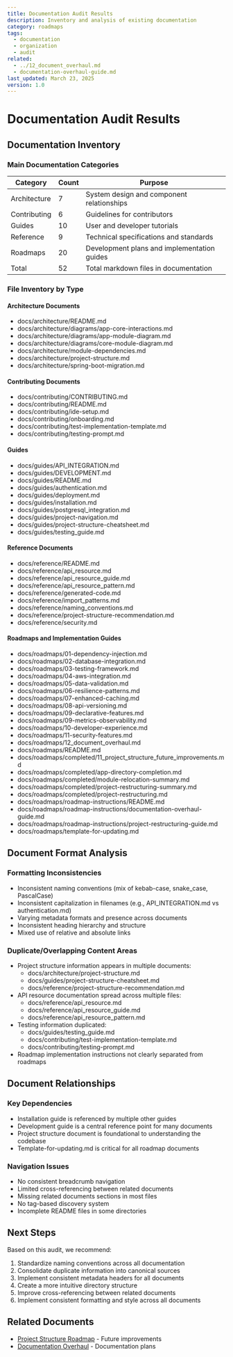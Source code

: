 ```yaml
---
title: Documentation Audit Results
description: Inventory and analysis of existing documentation
category: roadmaps
tags:
  - documentation
  - organization
  - audit
related:
  - ../12_document_overhaul.md
  - documentation-overhaul-guide.md
last_updated: March 23, 2025
version: 1.0
---
```


# Documentation Audit Results

## Documentation Inventory

### Main Documentation Categories

| Category | Count | Purpose |
|----------|-------|---------|
| Architecture | 7 | System design and component relationships |
| Contributing | 6 | Guidelines for contributors |
| Guides | 10 | User and developer tutorials |
| Reference | 9 | Technical specifications and standards |
| Roadmaps | 20 | Development plans and implementation guides |
| Total | 52 | Total markdown files in documentation |

### File Inventory by Type

#### Architecture Documents
- docs/architecture/README.md
- docs/architecture/diagrams/app-core-interactions.md
- docs/architecture/diagrams/app-module-diagram.md
- docs/architecture/diagrams/core-module-diagram.md
- docs/architecture/module-dependencies.md
- docs/architecture/project-structure.md
- docs/architecture/spring-boot-migration.md

#### Contributing Documents
- docs/contributing/CONTRIBUTING.md
- docs/contributing/README.md
- docs/contributing/ide-setup.md
- docs/contributing/onboarding.md
- docs/contributing/test-implementation-template.md
- docs/contributing/testing-prompt.md

#### Guides
- docs/guides/API_INTEGRATION.md
- docs/guides/DEVELOPMENT.md
- docs/guides/README.md
- docs/guides/authentication.md
- docs/guides/deployment.md
- docs/guides/installation.md
- docs/guides/postgresql_integration.md
- docs/guides/project-navigation.md
- docs/guides/project-structure-cheatsheet.md
- docs/guides/testing_guide.md

#### Reference Documents
- docs/reference/README.md
- docs/reference/api_resource.md
- docs/reference/api_resource_guide.md
- docs/reference/api_resource_pattern.md
- docs/reference/generated-code.md
- docs/reference/import_patterns.md
- docs/reference/naming_conventions.md
- docs/reference/project-structure-recommendation.md
- docs/reference/security.md

#### Roadmaps and Implementation Guides
- docs/roadmaps/01-dependency-injection.md
- docs/roadmaps/02-database-integration.md
- docs/roadmaps/03-testing-framework.md
- docs/roadmaps/04-aws-integration.md
- docs/roadmaps/05-data-validation.md
- docs/roadmaps/06-resilience-patterns.md
- docs/roadmaps/07-enhanced-caching.md
- docs/roadmaps/08-api-versioning.md
- docs/roadmaps/09-declarative-features.md
- docs/roadmaps/09-metrics-observability.md
- docs/roadmaps/10-developer-experience.md
- docs/roadmaps/11-security-features.md
- docs/roadmaps/12_document_overhaul.md
- docs/roadmaps/README.md
- docs/roadmaps/completed/11_project_structure_future_improvements.md
- docs/roadmaps/completed/app-directory-completion.md
- docs/roadmaps/completed/module-relocation-summary.md
- docs/roadmaps/completed/project-restructuring-summary.md
- docs/roadmaps/completed/project-restructuring.md
- docs/roadmaps/roadmap-instructions/README.md
- docs/roadmaps/roadmap-instructions/documentation-overhaul-guide.md
- docs/roadmaps/roadmap-instructions/project-restructuring-guide.md
- docs/roadmaps/template-for-updating.md

## Document Format Analysis

### Formatting Inconsistencies
- Inconsistent naming conventions (mix of kebab-case, snake_case, PascalCase)
- Inconsistent capitalization in filenames (e.g., API_INTEGRATION.md vs authentication.md)
- Varying metadata formats and presence across documents
- Inconsistent heading hierarchy and structure
- Mixed use of relative and absolute links

### Duplicate/Overlapping Content Areas
- Project structure information appears in multiple documents:
  - docs/architecture/project-structure.md
  - docs/guides/project-structure-cheatsheet.md
  - docs/reference/project-structure-recommendation.md
- API resource documentation spread across multiple files:
  - docs/reference/api_resource.md
  - docs/reference/api_resource_guide.md
  - docs/reference/api_resource_pattern.md
- Testing information duplicated:
  - docs/guides/testing_guide.md
  - docs/contributing/test-implementation-template.md
  - docs/contributing/testing-prompt.md
- Roadmap implementation instructions not clearly separated from roadmaps

## Document Relationships

### Key Dependencies
- Installation guide is referenced by multiple other guides
- Development guide is a central reference point for many documents
- Project structure document is foundational to understanding the codebase
- Template-for-updating.md is critical for all roadmap documents

### Navigation Issues
- No consistent breadcrumb navigation
- Limited cross-referencing between related documents
- Missing related documents sections in most files
- No tag-based discovery system
- Incomplete README files in some directories

## Next Steps

Based on this audit, we recommend:

1. Standardize naming conventions across all documentation
2. Consolidate duplicate information into canonical sources
3. Implement consistent metadata headers for all documents
4. Create a more intuitive directory structure
5. Improve cross-referencing between related documents
6. Implement consistent formatting and style across all documents 

## Related Documents
- [Project Structure Roadmap](/docs/roadmaps/completed/11_project_structure_future_improvements.md) - Future improvements
- [Documentation Overhaul](/docs/roadmaps/12_document_overhaul.md) - Documentation plans

